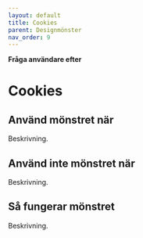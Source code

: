 ```yaml
---
layout: default
title: Cookies
parent: Designmönster
nav_order: 9
---
```


**Fråga användare efter**

# Cookies

## Använd mönstret när

Beskrivning.

## Använd inte mönstret när

Beskrivning.

## Så fungerar mönstret

Beskrivning.
